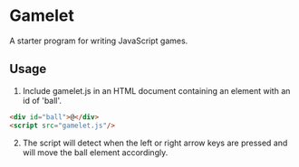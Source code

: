 # Gamelet

A starter program for writing JavaScript games.

## Usage

1. Include gamelet.js in an HTML document containing an
element with an id of 'ball'.

```html
<div id="ball">@</div>
<script src="gamelet.js"/>
```

2. The script will detect when the left or right arrow
keys are pressed and will move the ball element
accordingly.